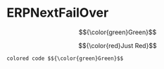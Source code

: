 # ERPNextFailOver


$${\color{green}Green}$$

$${\color{red}Just Red}$$

``` 
colored code $${\color{green}Green}$$
```
